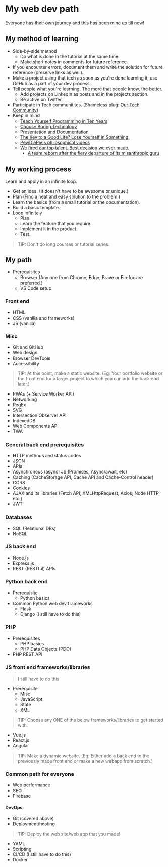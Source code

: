 # My web dev path

Everyone has their own journey and this has been mine up till now!

## My method of learning

- Side-by-side method
  - Do what is done in the tutorial at the same time.
  - Make short notes in comments for future reference.
- If you encounter errors, document them and write the solution for future reference (preserve links as well).
- Make a project using that tech as soon as you're done learning it, use GitHub as a part of your dev process.
- Tell people what you're learning. The more that people know, the better.
  - Add projects on LinkedIn as posts and in the projects section.
  - Be active on Twitter.
- Participate in Tech communitites. (Shameless plug: [Our Tech Community](https://ourtech.community))
- Keep in mind
  - [Teach Yourself Programming in Ten Years](https://norvig.com/21-days.html)
  - [Choose Boring Technology](https://mcfunley.com/choose-boring-technology)
  - [Presentation and Documentation](https://undirected-graph.netlify.app/posts/presentation)
  - [The Key to a Good Life? Lose Yourself in Something.](https://getpocket.com/explore/item/the-key-to-a-good-life-lose-yourself-in-something)
  - [PewDiePie's philosophical videos](https://www.youtube.com/playlist?list=PLIDKFkBlUzOnbm0o8ktgoyz1OvrN8gFUA)
  - [We fired our top talent. Best decision we ever made.](https://www.freecodecamp.org/news/we-fired-our-top-talent-best-decision-we-ever-made-4c0a99728fde)
    - [A team reborn after the fiery departure of its misanthropic guru](https://blog.solha.co/life-after-rick-our-team-reborn-after-the-fiery-departure-of-our-misanthropic-guru-b1fbaf3b8621)

## My working process

Learn and apply in an infinite loop.

- Get an idea. (It doesn't have to be awesome or unique.)
- Plan (Find a neat and easy solution to the problem.)
- Learn the basics (from a small tutorial or the documentation).
- Build a basic template.
- Loop infinitely
  - Plan
  - Learn the feature that you require.
  - Implement it in the product.
  - Test.

> TIP: Don't do long courses or tutorial series.

## My path

- Prerequisites
  - Browser (Any one from Chrome, Edge, Brave or Firefox are preferred.)
  - VS Code setup

### Front end

- HTML
- CSS (vanilla and frameworks)
- JS (vanilla)

### Misc

- Git and GitHub
- Web design
- Browser DevTools
- Accessibility

> TIP: At this point, make a static website. (Eg: Your portfolio website or the front end for a larger project to which you can add the back end later.)

- PWAs (+ Service Worker API)
- Networking
- RegEx
- SVG
- Intersection Observer API
- IndexedDB
- Web Components API
- TWA

### General back end prerequisites

- HTTP methods and status codes
- JSON
- APIs
- Asynchronous (async) JS (Promises, Async/await, etc)
- Caching (CacheStorage API, Cache API and Cache-Control header)
- CORS
- Cookies
- AJAX and its libraries (Fetch API, XMLHttpRequest, Axios, Node HTTP, etc.)
- JWT

### Databases

- SQL (Relational DBs)
- NoSQL

### JS back end

- Node.js
- Express.js
- REST (RESTful) APIs

### Python back end

- Prerequisite
  - Python basics
- Common Python web dev frameworks
  - Flask
  - Django (I still have to do this)

### PHP

- Prerequisites
  - PHP basics
  - PHP Data Objects (PDO)
- PHP REST API

### JS front end frameworks/libraries

> I still have to do this

- Prerequisite
  - Misc
  - JavaScript
  - State
  - XML

> TIP: Choose any ONE of the below frameworks/libraries to get started with.

- Vue.js
- React.js
- Angular

> TIP: Make a dynamic website. (Eg: Either add a back end to the previously made front end or make a new webapp from scratch.)

### Common path for everyone

- Web performance
- SEO
- Firebase

#### DevOps

- Git (covered above)
- Deployment/hosting

> TIP: Deploy the web site/web app that you made!

- YAML
- Scripting
- CI/CD (I still have to do this)
- Docker
